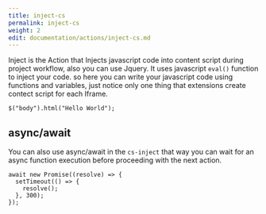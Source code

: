 ```yaml
---
title: inject-cs
permalink: inject-cs
weight: 2
edit: documentation/actions/inject-cs.md
---
```


Inject is the Action that Injects javascript code into content script during
project workflow, also you can use Jquery. It uses javascript `eval()` function
to inject your code. so here you can write your javascript code using functions
and variables, just notice only one thing that extensions create contect script
for each Iframe.

<div class="cba-example cs-inject">

```
$("body").html("Hello World");
```
</div> 

## async/await

You can also use async/await in the `cs-inject` that way you can wait for an
async function execution before proceeding with the next action.

<div class="cba-example cs-inject">

```
await new Promise((resolve) => {
  setTimeout(() => {
    resolve();
  }, 300);
});
```
</div> 